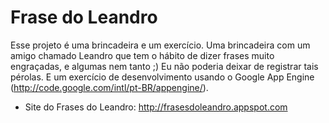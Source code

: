 Frase do Leandro
================

Esse projeto &#233; uma brincadeira e um exerc&#237;cio. 
Uma brincadeira com um amigo chamado Leandro que tem o h&#225;bito de dizer frases muito engra&#231;adas, e algumas nem tanto ;) Eu n&#227;o poderia deixar de registrar tais p&#233;rolas. 
E um exerc&#237;cio de desenvolvimento usando o Google App Engine (http://code.google.com/intl/pt-BR/appengine/).

* Site do Frases do Leandro: http://frasesdoleandro.appspot.com
